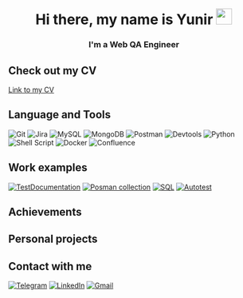 <!-- ## Hi there, my name is Yunir and I'm a QA Engineer 👋 -->

<!-- если хочешь чтобы имя было ссылкой 
<h1 align="center">Hi there, I'm <a href="https://link.ru/" target="_blank">Yunir</a>  
-->
<h1 align="center">Hi there, my name is Yunir
<img src="https://github.com/blackcater/blackcater/raw/main/images/Hi.gif" height="32"/></h1>
<h3 align="center">I'm a Web QA Engineer</h3>

## Check out my CV
[Link to my CV](https://drive.google.com/file/d/1hyftHLbMz3YmHKu7hL5oFgNR8KkUsLZN/view?usp=sharing)

## Language and Tools
![Git](https://img.shields.io/badge/git-%23F05033.svg?style=for-the-badge&logo=git&logoColor=white)
![Jira](https://img.shields.io/badge/jira-%230A0FFF.svg?style=for-the-badge&logo=jira&logoColor=white)
![MySQL](https://img.shields.io/badge/mysql-%2300f.svg?style=for-the-badge&logo=mysql&logoColor=white)
![MongoDB](https://img.shields.io/badge/MongoDB-%234ea94b.svg?style=for-the-badge&logo=mongodb&logoColor=white)
![Postman](https://img.shields.io/badge/Postman-FF6C37?style=for-the-badge&logo=postman&logoColor=white)
![Devtools](https://img.shields.io/badge/DevTools-090909?style=for-the-badge&logo=googlechrome&logoColor=2674f2)
![Python](https://img.shields.io/badge/python-3670A0?style=for-the-badge&logo=python&logoColor=ffdd54)
![Shell Script](https://img.shields.io/badge/shell_script-%23121011.svg?style=for-the-badge&logo=gnu-bash&logoColor=white)
![Docker](https://img.shields.io/badge/docker-%230db7ed.svg?style=for-the-badge&logo=docker&logoColor=white)
![Confluence](https://img.shields.io/badge/confluence-%23172BF4.svg?style=for-the-badge&logo=confluence&logoColor=white)

## Work examples
[![TestDocumentation](https://github-readme-stats.vercel.app/api/pin/?username=chezarqa&repo=tenet&bg_color=22272E&text_color=9F9F9F&title_color=9F9F9F&icon_color=9F9F9F)](https://github.com/ChezarQA/tenet)
[![Posman collection](https://github-readme-stats.vercel.app/api/pin/?username=chezarqa&repo=tenet&bg_color=22272E&text_color=9F9F9F&title_color=9F9F9F&icon_color=9F9F9F)](https://github.com/ChezarQA/tenet)
[![SQL](https://github-readme-stats.vercel.app/api/pin/?username=chezarqa&repo=tenet&bg_color=22272E&text_color=9F9F9F&title_color=9F9F9F&icon_color=9F9F9F)](https://github.com/ChezarQA/tenet)
[![Autotest](https://github-readme-stats.vercel.app/api/pin/?username=chezarqa&repo=tenet&bg_color=22272E&text_color=9F9F9F&title_color=9F9F9F&icon_color=9F9F9F)](https://github.com/ChezarQA/tenet)

## Achievements

## Personal projects

## Contact with me
[![Telegram](https://img.shields.io/badge/Telegram-2CA5E0?style=for-the-badge&logo=telegram&logoColor=white)](https://t.me/Chezar_QA)
[![LinkedIn](https://img.shields.io/badge/linkedin-%230077B5.svg?style=for-the-badge&logo=linkedin&logoColor=white)](https://www.linkedin.com/in/chezarqa/)
[![Gmail](https://img.shields.io/badge/Gmail-D14836?style=for-the-badge&logo=gmail&logoColor=white)](mailto:chezar.qa@gmail.com)






